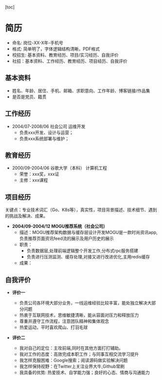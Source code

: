 [toc]

# 简历

- 命名: 岗位-XX-X年-手机号
- 格式: 简单明了，字体逻辑结构清晰，PDF格式
- 校招生: 基本资料、教育经历、项目/实习经历、自我评价
- 社招：基本资料、工作经历、教育经历、项目经历、自我评价

## 基本资料

- 姓名、年龄、居住、手机、邮箱、求职意向、工作年龄、博客链接/作品集
- 是否是党员、籍贯

## 工作经历

- 2004/07-2008/06  社会公司  运维开发
  - 负责xxx开发、设计与运营；
  - 负责xxx系统部署与维护；

## 教育经历

- 2000/09-2004/06  谷歌大学（本科） 计算机工程
  - 荣誉：xxx奖，xxx证
  - 主修：xxx课程

## 项目经历

关键点：专业技术词汇（Go、K8s等），真实性，项目背景描述、技术细节、遇到的挑战及解决、成果。 

- **2004/09-2004/12  MOGU推荐系统（社会公司）**
  - 描述：MOGU推荐架构数据与缓存层设计开发MOGU是一款时尚资讯app,负责推荐页面资讯feed流的展示及用户历史的展示
  - 职责：
    - 负责数据层,处理前端逻辑整个开发工作,分布式rpc服务搭建
    - 负责进行压测监测、缓存处理,对接又进行改进优化,主用redis缓存
  - 成果：

## 自我评价
- **评价一**
  - 负责公司各环境大部分业务，一线运维经验比较丰富，能处独立解决大部分问题
  - 热衷于互联网技术，思维敏捷清晰，能从容面对压力和释放压力
  - 尊重并遵守工作流程，注意团队精神和集体观念
  - 热爱运动，平时喜欢爬山、打羽毛球

- **评价二**
  - 我对自己的定位：主攻前端,同时在其他方面打打辅助。
  - 我对工作的态度：高效完成本职工作；与同事互相交流学习提升
  - 我怎样克服困难：Google搜索；阅读源码做实验解决问题
  - 我怎样保持视野：在Twitter上关注业界大牛,Github常刷
  - 我具备的优势:  热爱技术、自学能力强；良好的心态、情商与沟通能力
